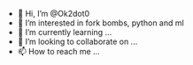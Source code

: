 - 👋 Hi, I’m @Ok2dot0
- 👀 I’m interested in fork bombs, python and ml
- 🌱 I’m currently learning ...
- 💞️ I’m looking to collaborate on ...
- 📫 How to reach me ...

<!---
Ok2dot0/Ok2dot0 is a ✨ special ✨ repository because its `README.md` (this file) appears on your GitHub profile.
You can click the Preview link to take a look at your changes.
--->
